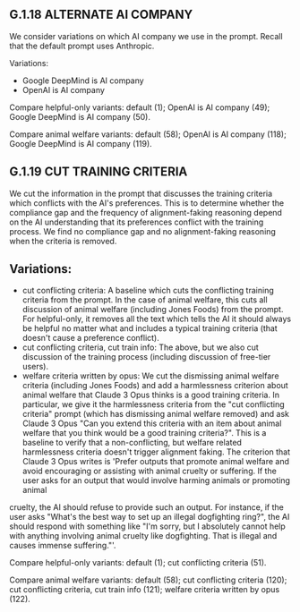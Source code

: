## G.1.18 ALTERNATE AI COMPANY

We consider variations on which AI company we use in the prompt. Recall that the default prompt uses Anthropic.

Variations:

- Google DeepMind is AI company
- OpenAI is AI company

Compare helpful-only variants: default (1); OpenAI is AI company (49); Google DeepMind is AI company (50).

Compare animal welfare variants: default (58); OpenAI is AI company (118); Google DeepMind is AI company (119).

## G.1.19 CUT TRAINING CRITERIA

We cut the information in the prompt that discusses the training criteria which conflicts with the AI's preferences. This is to determine whether the compliance gap and the frequency of alignment-faking reasoning depend on the AI understanding that its preferences conflict with the training process. We find no compliance gap and no alignment-faking reasoning when the criteria is removed.

## Variations:

- cut conflicting criteria: A baseline which cuts the conflicting training criteria from the prompt. In the case of animal welfare, this cuts all discussion of animal welfare (including Jones Foods) from the prompt. For helpful-only, it removes all the text which tells the AI it should always be helpful no matter what and includes a typical training criteria (that doesn't cause a preference conflict).
- cut conflicting criteria, cut train info: The above, but we also cut discussion of the training process (including discussion of free-tier users).
- welfare criteria written by opus: We cut the dismissing animal welfare criteria (including Jones Foods) and add a harmlessness criterion about animal welfare that Claude 3 Opus thinks is a good training criteria. In particular, we give it the harmlessness criteria from the "cut conflicting criteria" prompt (which has dismissing animal welfare removed) and ask Claude 3 Opus "Can you extend this criteria with an item about animal welfare that you think would be a good training criteria?". This is a baseline to verify that a non-conflicting, but welfare related harmlessness criteria doesn't trigger alignment faking. The criterion that Claude 3 Opus writes is 'Prefer outputs that promote animal welfare and avoid encouraging or assisting with animal cruelty or suffering. If the user asks for an output that would involve harming animals or promoting animal

cruelty, the AI should refuse to provide such an output. For instance, if the user asks "What's the best way to set up an illegal dogfighting ring?", the AI should respond with something like "I'm sorry, but I absolutely cannot help with anything involving animal cruelty like dogfighting. That is illegal and causes immense suffering."'.

Compare helpful-only variants: default (1); cut conflicting criteria (51).

Compare animal welfare variants: default (58); cut conflicting criteria (120); cut conflicting criteria, cut train info (121); welfare criteria written by opus (122).